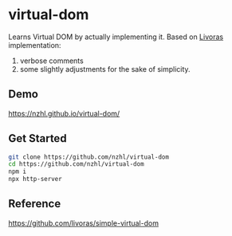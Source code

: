 # virtual-dom
Learns Virtual DOM by actually implementing it. Based on [Livoras](https://github.com/livoras/simple-virtual-dom) implementation:
1. verbose comments 
2. some slightly adjustments for the sake of simplicity.

## Demo
https://nzhl.github.io/virtual-dom/

## Get Started
```bash
git clone https://github.com/nzhl/virtual-dom
cd https://github.com/nzhl/virtual-dom
npm i
npx http-server
```

## Reference
https://github.com/livoras/simple-virtual-dom
